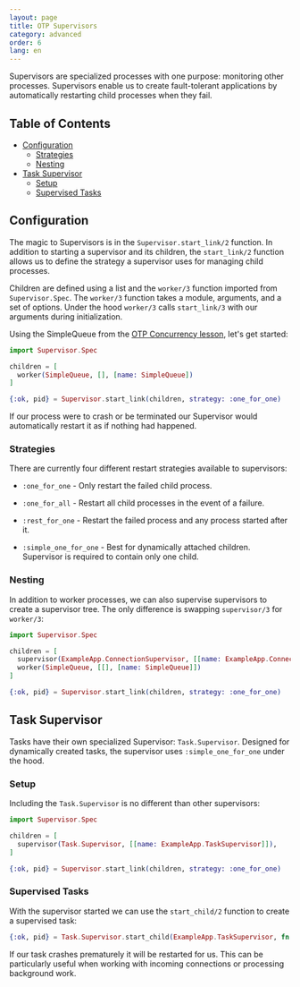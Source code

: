 ```yaml
---
layout: page
title: OTP Supervisors
category: advanced
order: 6
lang: en
---
```


Supervisors are specialized processes with one purpose: monitoring other processes. Supervisors enable us to create fault-tolerant applications by automatically restarting child processes when they fail.

## Table of Contents

- [Configuration](#configuration)
  - [Strategies](#strategies)
  - [Nesting](#nesting)
- [Task Supervisor](#task-supervisor)
  - [Setup](#setup)
  - [Supervised Tasks](#supervised-tasks)

## Configuration

The magic to Supervisors is in the `Supervisor.start_link/2` function.  In addition to starting a supervisor and its children, the `start_link/2` function allows us to define the strategy a supervisor uses for managing child processes.

Children are defined using a list and the `worker/3` function imported from `Supervisor.Spec`.  The `worker/3` function takes a module, arguments, and a set of options.  Under the hood `worker/3` calls `start_link/3` with our arguments during initialization.

Using the SimpleQueue from the [OTP Concurrency lesson](/lessons/advanced/otp-concurrency), let's get started:

```elixir
import Supervisor.Spec

children = [
  worker(SimpleQueue, [], [name: SimpleQueue])
]

{:ok, pid} = Supervisor.start_link(children, strategy: :one_for_one)
```

If our process were to crash or be terminated our Supervisor would automatically restart it as if nothing had happened.

### Strategies

There are currently four different restart strategies available to supervisors:

+ `:one_for_one` - Only restart the failed child process.

+ `:one_for_all` - Restart all child processes in the event of a failure.

+ `:rest_for_one` - Restart the failed process and any process started after it.

+ `:simple_one_for_one` - Best for dynamically attached children. Supervisor is required to contain only one child.

### Nesting

In addition to worker processes, we can also supervise supervisors to create a supervisor tree.  The only difference is swapping `supervisor/3` for `worker/3`:

```elixir
import Supervisor.Spec

children = [
  supervisor(ExampleApp.ConnectionSupervisor, [[name: ExampleApp.ConnectionSupervisor]]),
  worker(SimpleQueue, [[], [name: SimpleQueue]])
]

{:ok, pid} = Supervisor.start_link(children, strategy: :one_for_one)
```

## Task Supervisor

Tasks have their own specialized Supervisor: `Task.Supervisor`.  Designed for dynamically created tasks, the supervisor uses `:simple_one_for_one` under the hood.

### Setup

Including the `Task.Supervisor` is no different than other supervisors:

```elixir
import Supervisor.Spec

children = [
  supervisor(Task.Supervisor, [[name: ExampleApp.TaskSupervisor]]),
]

{:ok, pid} = Supervisor.start_link(children, strategy: :one_for_one)
```

### Supervised Tasks

With the supervisor started we can use the `start_child/2` function to create a supervised task:

```elixir
{:ok, pid} = Task.Supervisor.start_child(ExampleApp.TaskSupervisor, fn -> background_work end)
```

If our task crashes prematurely it will be restarted for us.  This can be particularly useful when working with incoming connections or processing background work.
